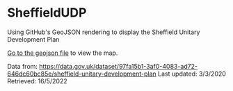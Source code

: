# SheffieldUDP
Using GitHub's GeoJSON rendering to display the Sheffield Unitary Development Plan

[Go to the geojson file](Unitary_Development_Plan.geojson) to view the map.

Data from: https://data.gov.uk/dataset/97fa15b1-3af0-4083-ad72-646dc60bc85e/sheffield-unitary-development-plan
Last updated: 3/3/2020
Retrieved: 16/5/2022
